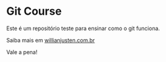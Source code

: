 # Git Course

Este é um repositório teste para ensinar como o git funciona.

Saiba mais em [willianjusten.com.br](http://willianjusten.com.br)

Vale a pena!

